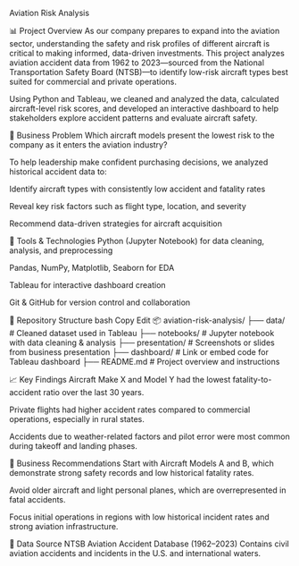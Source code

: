 Aviation Risk Analysis

📊 Project Overview
As our company prepares to expand into the aviation sector, understanding the safety and risk profiles of different aircraft is critical to making informed, data-driven investments. This project analyzes aviation accident data from 1962 to 2023—sourced from the National Transportation Safety Board (NTSB)—to identify low-risk aircraft types best suited for commercial and private operations.

Using Python and Tableau, we cleaned and analyzed the data, calculated aircraft-level risk scores, and developed an interactive dashboard to help stakeholders explore accident patterns and evaluate aircraft safety.

🚀 Business Problem
Which aircraft models present the lowest risk to the company as it enters the aviation industry?

To help leadership make confident purchasing decisions, we analyzed historical accident data to:

Identify aircraft types with consistently low accident and fatality rates

Reveal key risk factors such as flight type, location, and severity

Recommend data-driven strategies for aircraft acquisition

🧰 Tools & Technologies
Python (Jupyter Notebook) for data cleaning, analysis, and preprocessing

Pandas, NumPy, Matplotlib, Seaborn for EDA

Tableau for interactive dashboard creation

Git & GitHub for version control and collaboration

📁 Repository Structure
bash
Copy
Edit
📦 aviation-risk-analysis/
├── data/                 # Cleaned dataset used in Tableau
├── notebooks/            # Jupyter notebook with data cleaning & analysis
├── presentation/         # Screenshots or slides from business presentation
├── dashboard/            # Link or embed code for Tableau dashboard
├── README.md             # Project overview and instructions

📈 Key Findings
Aircraft Make X and Model Y had the lowest fatality-to-accident ratio over the last 30 years.

Private flights had higher accident rates compared to commercial operations, especially in rural states.

Accidents due to weather-related factors and pilot error were most common during takeoff and landing phases.

📌 Business Recommendations
Start with Aircraft Models A and B, which demonstrate strong safety records and low historical fatality rates.

Avoid older aircraft and light personal planes, which are overrepresented in fatal accidents.

Focus initial operations in regions with low historical incident rates and strong aviation infrastructure.


📜 Data Source
NTSB Aviation Accident Database (1962–2023)
Contains civil aviation accidents and incidents in the U.S. and international waters.

